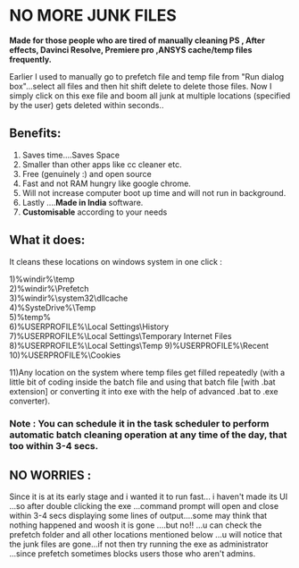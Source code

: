 # NO MORE JUNK FILES 

**Made for those people who are tired of manually cleaning  PS , After effects, Davinci Resolve, Premiere pro ,ANSYS cache/temp files frequently.**

Earlier I used to manually go to prefetch file and temp file from "Run dialog box"...select all files and then hit shift delete to delete those files. 
Now I simply click on this exe file and boom all junk at multiple locations (specified by the user) gets deleted within seconds..

## Benefits: 
1) Saves time....Saves Space
2) Smaller than other apps like cc cleaner etc. 
3) Free (genuinely :) and open source
4) Fast and not RAM hungry like google chrome.
5) Will not increase computer boot up time and will not run in background.
6) Lastly ....**Made in India** software.
7) **Customisable** according to your needs

## What it does:
It cleans these locations on windows system in one click :

1)%windir%\temp    
2)%windir%\Prefetch   
3)%windir%\system32\dllcache   
4)%SysteDrive%\Temp    
5)%temp%    
6)%USERPROFILE%\Local Settings\History  
7)%USERPROFILE%\Local Settings\Temporary Internet Files  
8)%USERPROFILE%\Local Settings\Temp 
9)%USERPROFILE%\Recent    
10)%USERPROFILE%\Cookies

11)Any location on the system where temp files get filled repeatedly 
(with a little bit of coding inside the batch file and using that batch file [with .bat extension] or 
converting it into exe with the help of advanced .bat to .exe converter).

### Note : You can schedule it in the task scheduler to perform automatic batch cleaning operation at any time of the day, that too within 3-4 secs.

## NO WORRIES :
Since it is at its early stage and i wanted it to run fast... i haven't made its UI ...so after double clicking the exe ...command prompt will open and close within 3-4 secs displaying some lines of output....some may think that nothing happened and woosh it is gone ....but no!! ...u can check the prefetch folder and all other locations mentioned below ...u will notice that the junk files are  gone...if not then try running the exe as administrator ...since prefetch sometimes blocks users those who aren't admins.



